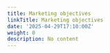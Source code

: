 ```yaml
---
title: Marketing objectives
linkTitle: Marketing objectives
date: '2025-04-29T17:10:00Z'
weight: 0
description: No content
---
```



